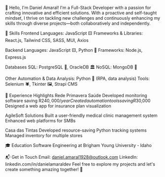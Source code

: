 👋 Hello, I'm Daniel Amaral!
I'm a Full-Stack Developer with a passion for crafting innovative and efficient solutions. With a proactive and self-taught mindset, I thrive on tackling new challenges and continuously enhancing my skills through diverse projects—both collaboratively and independently.

🔧 Skills
Frontend
Languages: JavaScript 🟨
Frameworks & Libraries: React.js, Tailwind CSS, SASS, MUI, Axios

Backend
Languages: JavaScript 🟨, Python 🐍
Frameworks: Node.js, Express.js

Databases
SQL: PostgreSQL 🐘, OracleDB 🏛️
NoSQL: MongoDB 🍃

Other
Automation & Data Analysis: Python 🐍 (RPA, data analysis)
Tools: Selenium 🕷️, Tkinter 🖼️, Strapi CMS

🚀 Experience Highlights
Rede Primavera Saúde
Developed monitoring software saving R$240,000/year
Created automation tools saving R$30,000
Designed a web app for insurance plan visualization

AgileSoft Solutions
Built a user-friendly medical clinic management system
Enhanced web platforms for SMBs

Casa das Tintas
Developed resource-saving Python tracking systems
Managed inventory for multiple stores

🎓 Education
Software Engineering at Brigham Young University - Idaho

📬 Get in Touch
Email: daniel.amaral1928@outlook.com
LinkedIn: linkedin.com/in/danielamaraldev
Feel free to explore my projects and let's create something amazing together! 🚀
